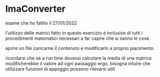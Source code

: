 # ImaConverter
esame che ho fallito il 27/01/2022

l'utilizzo delle matrici fatto in questo esercizio è inclusivo di tutti i procedimenti matematici necessari a far capire che si sanno le cose.

aprire un file caricarne il contenuto e modificarlo a proprio piacimento.

ricordarsi che se a run time dovessi calcolare la media di una matrice modificherebbe il valore ad ogni passaggio ergo, bisogna intuire che utilizzare funzioni di appoggio
possono rilevarsi utili

